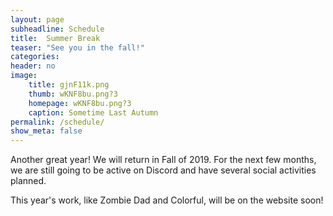 ```yaml
---
layout: page
subheadline: Schedule
title:  Summer Break
teaser: "See you in the fall!"
categories:
header: no
image:
    title: gjnF11k.png
    thumb: wKNF8bu.png?3
    homepage: wKNF8bu.png?3
    caption: Sometime Last Autumn
permalink: /schedule/
show_meta: false
---
```


Another great year! We will return in Fall of 2019. For the next few months, we are still going to be active on Discord and have several social activities planned.

This year's work, like Zombie Dad and Colorful, will be on the website soon! 